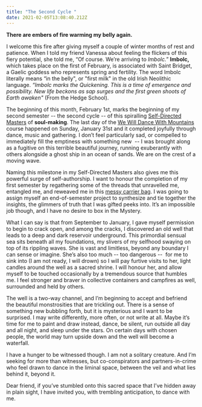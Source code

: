 ```yaml
---
title: "The Second Cycle "
date: 2021-02-05T13:08:40.212Z
---
```

**There are embers of fire warming my belly again.** 

I welcome this fire after giving myself a couple of winter months of rest and patience. When I told my friend Vanessa about feeling the flickers of this fiery potential, she told me, “Of course. We’re arriving to *Imbolc.*” **Imbolc,** which takes place on the first of February, is associated with Saint Bridget, a Gaelic goddess who represents spring and fertility. The word Imbolc literally means “in the belly", or "first milk" in the old Irish Neolithic language. *“Imbolc marks the Quickening. This is a time of emergence and possibility. New life beckons as sap surges and the first green shoots of Earth awaken"* (From the Hedge School).

The beginning of this month, February 1st, marks the beginning of my second semester -- the second cycle -- of this spiralling [Self-Directed Masters](https://cherylhsu.ca/post/2020-11-06-commitment-to-calling/) of **soul-making**. The last day of the [We Will Dance With Mountains](https://course.bayoakomolafe.net/) course happened on Sunday, January 31st and it completed joyfully through dance, music and gathering. I don’t feel particularly sad, or compelled to immediately fill the emptiness with something new  -- I was brought along as a fugitive on this terrible beautiful journey, running exuberantly with others alongside a ghost ship in an ocean of sands. We are on the crest of a moving wave. 

Naming this milestone in my Self-Directed Masters also gives me this powerful surge of self-authorship. I want to honour the completion of my first semester by regathering some of the threads that unravelled me, entangled me, and reweaved me in this [messy carrier bag](https://cherylhsu.ca/post/2020-11-24-the-mess-of-it-all/). I was going to assign myself an end-of-semester project to synthesize and tie together the insights, the glimmers of truth that I was gifted peeks into. It’s an impossible job though, and I have no desire to box in the Mystery. 

What I can say is that from September to January, I gave myself permission to begin to crack open, and among the cracks, I discovered an old well that leads to a deep and dark reservoir underground. This primordial sensual sea sits beneath all my foundations, my slivers of my selfhood swaying on top of its rippling waves. She is vast and limitless, beyond any boundary I can sense or imagine. She’s also too much -- too dangerous --  for me to sink into (I am not ready, I will drown) so I will pay furtive visits to her, light candles around the well as a sacred shrine. I will honour her, and allow myself to be touched occasionally by a tremendous source that humbles me. I feel stronger and braver in collective containers and campfires as well, surrounded and held by others. 

The well is a two-way channel, and I’m beginning to accept and befriend the beautiful monstrosities that are trickling out. There is a sense of something new bubbling forth, but it is mysterious and I want to be surprised. I may write differently, more often, or not write at all. Maybe it’s time for me to paint and draw instead, dance, be silent, run outside all day and all night, and sleep under the stars. On certain days with chosen people, the world may turn upside down and the well will become a waterfall. 

I have a hunger to be witnessed though. I am not a solitary creature. And I’m seeking for more than witnesses, but co-conspirators and partners-in-crime who feel drawn to dance in the liminal space, between the veil and what lies behind it, beyond it. 

Dear friend, if you’ve stumbled onto this sacred space that I’ve hidden away in plain sight, I have invited you, with trembling anticipation, to dance with me.